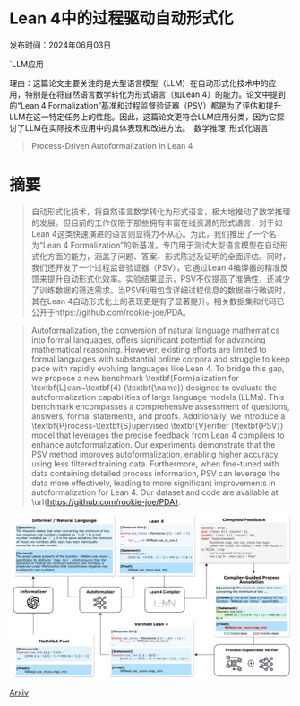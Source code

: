 # Lean 4中的过程驱动自动形式化

发布时间：2024年06月03日

`LLM应用

理由：这篇论文主要关注的是大型语言模型（LLM）在自动形式化技术中的应用，特别是在将自然语言数学转化为形式语言（如Lean 4）的能力。论文中提到的“Lean 4 Formalization”基准和过程监督验证器（PSV）都是为了评估和提升LLM在这一特定任务上的性能。因此，这篇论文更符合LLM应用分类，因为它探讨了LLM在实际技术应用中的具体表现和改进方法。` `数学推理` `形式化语言`

> Process-Driven Autoformalization in Lean 4

# 摘要

> 自动形式化技术，将自然语言数学转化为形式语言，极大地推动了数学推理的发展。但目前的工作仅限于那些拥有丰富在线资源的形式语言，对于如Lean 4这类快速演进的语言则显得力不从心。为此，我们推出了一个名为“Lean 4 Formalization”的新基准，专门用于测试大型语言模型在自动形式化方面的能力，涵盖了问题、答案、形式陈述及证明的全面评估。同时，我们还开发了一个过程监督验证器（PSV），它通过Lean 4编译器的精准反馈来提升自动形式化效率。实验结果显示，PSV不仅提高了准确性，还减少了训练数据的筛选需求。当PSV利用包含详细过程信息的数据进行微调时，其在Lean 4自动形式化上的表现更是有了显著提升。相关数据集和代码已公开于https://github.com/rookie-joe/PDA。

> Autoformalization, the conversion of natural language mathematics into formal languages, offers significant potential for advancing mathematical reasoning. However, existing efforts are limited to formal languages with substantial online corpora and struggle to keep pace with rapidly evolving languages like Lean 4. To bridge this gap, we propose a new benchmark \textbf{Form}alization for \textbf{L}ean~\textbf{4} (\textbf{\name}) designed to evaluate the autoformalization capabilities of large language models (LLMs). This benchmark encompasses a comprehensive assessment of questions, answers, formal statements, and proofs. Additionally, we introduce a \textbf{P}rocess-\textbf{S}upervised \textbf{V}erifier (\textbf{PSV}) model that leverages the precise feedback from Lean 4 compilers to enhance autoformalization. Our experiments demonstrate that the PSV method improves autoformalization, enabling higher accuracy using less filtered training data. Furthermore, when fine-tuned with data containing detailed process information, PSV can leverage the data more effectively, leading to more significant improvements in autoformalization for Lean 4. Our dataset and code are available at \url{https://github.com/rookie-joe/PDA}.

![Lean 4中的过程驱动自动形式化](../../../paper_images/2406.01940/x1.png)

[Arxiv](https://arxiv.org/abs/2406.01940)